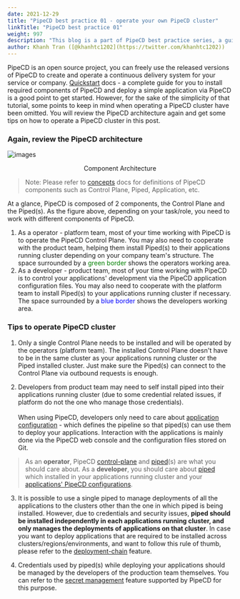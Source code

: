 ```yaml
---
date: 2021-12-29
title: "PipeCD best practice 01 - operate your own PipeCD cluster"
linkTitle: "PipeCD best practice 01"
weight: 997
description: "This blog is a part of PipeCD best practice series, a guideline for you to operate your own PipeCD cluster."
author: Khanh Tran ([@khanhtc1202](https://twitter.com/khanhtc1202))
---
```


PipeCD is an open source project, you can freely use the released versions of PipeCD to create and operate a continuous delivery system for your service or company. [Quickstart](/docs/quickstart/) docs - a complete guide for you to install required components of PipeCD and deploy a simple application via PipeCD is a good point to get started. However, for the sake of the simplicity of that tutorial, some points to keep in mind when operating a PipeCD cluster have been omitted. You will review the PipeCD architecture again and get some tips on how to operate a PipeCD cluster in this post.

### Again, review the PipeCD architecture

![images](/images/architecture-overview-with-roles.png)
<p style="text-align: center;">
Component Architecture
</p>

> Note: Please refer to [concepts](/docs/concepts/) docs for definitions of PipeCD components such as Control Plane, Piped, Application, etc.

At a glance, PipeCD is composed of 2 components, the Control Plane and the Piped(s). As the figure above, depending on your task/role, you need to work with different components of PipeCD.

1. As a operator - platform team, most of your time working with PipeCD is to operate the PipeCD Control Plane. You may also need to cooperate with the product team, helping them install Piped(s) to their applications running cluster depending on your company team's structure. The space surrounded by a <span style="color: green;">green border</span> shows the operators working area.
2. As a developer - product team, most of your time working with PipeCD is to control your applications' development via the PipeCD application configuration files. You may also need to cooperate with the platform team to install Piped(s) to your applications running cluster if necessary. The space surrounded by a <span style="color: blue;">blue border</span> shows the developers working area.

### Tips to operate PipeCD cluster

1. Only a single Control Plane needs to be installed and will be operated by the operators (platform team). The installed Control Plane doesn't have to be in the same cluster as your applications running cluster or the Piped installed cluster. Just make sure the Piped(s) can connect to the Control Plane via outbound requests is enough.

2. Developers from product team may need to self install piped into their applications running cluster (due to some credential related issues, if platform do not the one who manage those credentials).\
\
When using PipeCD, developers only need to care about [application configuration](/docs/user-guide/adding-an-application/) - which defines the pipeline so that piped(s) can use them to deploy your applications. Interaction with the applications is mainly done via the PipeCD web console and the configuration files stored on Git.

> As an __operator__, PipeCD [control-plane](/docs/operator-manual/control-plane/) and [piped](/docs/operator-manual/piped/)(s) are what you should care about. As a __developer__, you should care about [piped](/docs/operator-manual/piped/) which installed in your applications running cluster and your [applications' PipeCD configurations](/docs/user-guide/adding-an-application/).

3. It is possible to use a single piped to manage deployments of all the applications to the clusters other than the one in which piped is being installed. However, due to credentials and security issues, __piped should be installed independently in each applications running cluster, and only manages the deployments of applications on that cluster__. In case you want to deploy applications that are required to be installed across clusters/regions/environments, and want to follow this rule of thumb, please refer to the [deployment-chain](/docs/user-guide/deployment-chain/) feature.

4. Credentials used by piped(s) while deploying your applications should be managed by the developers of the production team themselves. You can refer to the [secret management](/docs/user-guide/secret-management/) feature supported by PipeCD for this purpose.
